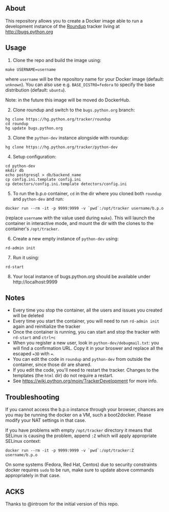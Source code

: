 About
------
This repository allows you to create a Docker image able to run a development
instance of the [Roundup](http://roundup-tracker.org/) tracker living at
http://bugs.python.org


Usage
-----
1. Clone the repo and build the image using:

  ```
  make USERNAME=username
  ```

  where `username` will be the repository name for your Docker image
  (default: `unknown`).  You can also use e.g. `BASE_DISTRO=fedora` 
  to specify the base distribution (default: `ubuntu`).

  Note: in the future this image will be moved do DockerHub.

2. Clone roundup and switch to the `bugs.python.org` branch:

  ```
  hg clone https://hg.python.org/tracker/roundup
  cd roundup
  hg update bugs.python.org
  ```

3. Clone the `python-dev` instance alongside with roundup:

  ```
  hg clone https://hg.python.org/tracker/python-dev
  ```

4. Setup configuration:

  ```
  cd python-dev
  mkdir db
  echo postgresql > db/backend_name
  cp config.ini.template config.ini
  cp detectors/config.ini.template detectors/config.ini
  ```

5. To run the b.p.o container, `cd` in the dir where you cloned both
  `roundup` and `python-dev` and run:

  ```
  docker run --rm -it -p 9999:9999 -v `pwd`:/opt/tracker username/b.p.o
  ```

  (replace `username` with the value used during `make`).
  This will launch the container in interactive mode, and mount the dir
  with the clones to the container's `/opt/tracker`.

6. Create a new empty instance of `python-dev` using:

  ```
  rd-admin init
  ```

7. Run it using:

  ```
  rd-start
  ```

8. Your local instance of bugs.python.org should be available under
  http://localhost:9999


Notes
-----
* Every time you stop the container, all the users and issues you 
  created will be deleted
* Every time you start the container, you will need to run 
  `rd-admin init` again and reinitialize the tracker
* Once the container is running, you can start and stop the tracker
  with `rd-start` and `ctrl+c`
* When you register a new user, look in `python-dev/debugmail.txt`:
  you will find a confirmation URL.  Copy it in your broswer and 
  replace all the escaped `=3D` with `=`.
* You can edit the code in `roundup` and `python-dev` from outside
  the container, since those dir are shared.
* If you edit the code, you'll need to restart the tracker.
  Changes to the templates (the `html` dir) do not require a restart.
* See https://wiki.python.org/moin/TrackerDevelopment for more info.


Troubleshooting
---------------
If you cannot access the b.p.o instance through your browser, chances are you
may be running the docker on a VM, such a boot2docker. Please modify your NAT
settings in that case.

If you have problems with empty `/opt/tracker` directory it means that SELinux
is causing the problem, append `:Z` which will apply appropriate SELinux context:

```
docker run --rm -it -p 9999:9999 -v `pwd`:/opt/tracker:Z username/b.p.o
```

On some systems (Fedora, Red Hat, Centos) due to security constraints docker
requires `sudo` to be run, make sure to update above commands appropriately in
that case.


ACKS
----
Thanks to @introom for the initial version of this repo.
